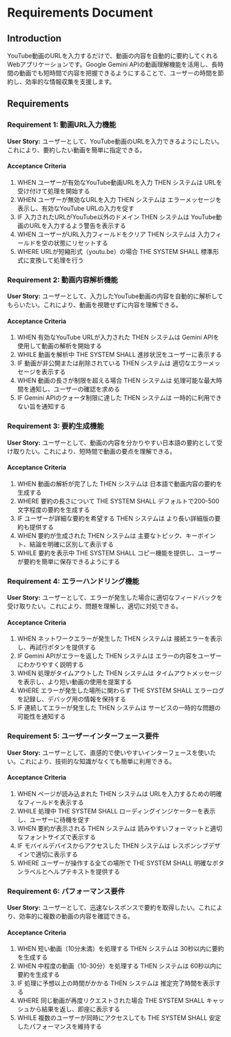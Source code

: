 # Requirements Document

## Introduction
YouTube動画のURLを入力するだけで、動画の内容を自動的に要約してくれるWebアプリケーションです。Google Gemini APIの動画理解機能を活用し、長時間の動画でも短時間で内容を把握できるようにすることで、ユーザーの時間を節約し、効率的な情報収集を支援します。

## Requirements

### Requirement 1: 動画URL入力機能
**User Story:** ユーザーとして、YouTube動画のURLを入力できるようにしたい。これにより、要約したい動画を簡単に指定できる。

#### Acceptance Criteria

1. WHEN ユーザーが有効なYouTube動画URLを入力 THEN システムは URLを受け付けて処理を開始する
2. WHEN ユーザーが無効なURLを入力 THEN システムは エラーメッセージを表示し、有効なYouTube URLの入力を促す
3. IF 入力されたURLがYouTube以外のドメイン THEN システムは YouTube動画のURLを入力するよう警告を表示する
4. WHEN ユーザーがURL入力フィールドをクリア THEN システムは 入力フィールドを空の状態にリセットする
5. WHERE URLが短縮形式（youtu.be）の場合 THE SYSTEM SHALL 標準形式に変換して処理を行う

### Requirement 2: 動画内容解析機能
**User Story:** ユーザーとして、入力したYouTube動画の内容を自動的に解析してもらいたい。これにより、動画を視聴せずに内容を理解できる。

#### Acceptance Criteria

1. WHEN 有効なYouTube URLが入力された THEN システムは Gemini APIを使用して動画の解析を開始する
2. WHILE 動画を解析中 THE SYSTEM SHALL 進捗状況をユーザーに表示する
3. IF 動画が非公開または削除されている THEN システムは 適切なエラーメッセージを表示する
4. WHEN 動画の長さが制限を超える場合 THEN システムは 処理可能な最大時間を通知し、ユーザーの確認を求める
5. IF Gemini APIのクォータ制限に達した THEN システムは 一時的に利用できない旨を通知する

### Requirement 3: 要約生成機能
**User Story:** ユーザーとして、動画の内容を分かりやすい日本語の要約として受け取りたい。これにより、短時間で動画の要点を理解できる。

#### Acceptance Criteria

1. WHEN 動画の解析が完了した THEN システムは 日本語で動画内容の要約を生成する
2. WHERE 要約の長さについて THE SYSTEM SHALL デフォルトで200-500文字程度の要約を生成する
3. IF ユーザーが詳細な要約を希望する THEN システムは より長い詳細版の要約も提供する
4. WHEN 要約が生成された THEN システムは 主要なトピック、キーポイント、結論を明確に区別して表示する
5. WHILE 要約を表示中 THE SYSTEM SHALL コピー機能を提供し、ユーザーが要約を簡単に保存できるようにする

### Requirement 4: エラーハンドリング機能
**User Story:** ユーザーとして、エラーが発生した場合に適切なフィードバックを受け取りたい。これにより、問題を理解し、適切に対処できる。

#### Acceptance Criteria

1. WHEN ネットワークエラーが発生した THEN システムは 接続エラーを表示し、再試行ボタンを提供する
2. IF Gemini APIがエラーを返した THEN システムは エラーの内容をユーザーにわかりやすく説明する
3. WHEN 処理がタイムアウトした THEN システムは タイムアウトメッセージを表示し、より短い動画の使用を提案する
4. WHERE エラーが発生した場所に関わらず THE SYSTEM SHALL エラーログを記録し、デバッグ用の情報を保持する
5. IF 連続してエラーが発生した THEN システムは サービスの一時的な問題の可能性を通知する

### Requirement 5: ユーザーインターフェース要件
**User Story:** ユーザーとして、直感的で使いやすいインターフェースを使いたい。これにより、技術的な知識がなくても簡単に利用できる。

#### Acceptance Criteria

1. WHEN ページが読み込まれた THEN システムは URLを入力するための明確なフィールドを表示する
2. WHILE 処理中 THE SYSTEM SHALL ローディングインジケーターを表示し、ユーザーに待機を促す
3. WHEN 要約が表示される THEN システムは 読みやすいフォーマットと適切なフォントサイズで表示する
4. IF モバイルデバイスからアクセスした THEN システムは レスポンシブデザインで適切に表示する
5. WHERE ユーザーが操作する全ての場所で THE SYSTEM SHALL 明確なボタンラベルとヘルプテキストを提供する

### Requirement 6: パフォーマンス要件
**User Story:** ユーザーとして、迅速なレスポンスで要約を取得したい。これにより、効率的に複数の動画の内容を確認できる。

#### Acceptance Criteria

1. WHEN 短い動画（10分未満）を処理する THEN システムは 30秒以内に要約を生成する
2. WHEN 中程度の動画（10-30分）を処理する THEN システムは 60秒以内に要約を生成する
3. IF 処理に予想以上の時間がかかる THEN システムは 推定完了時間を表示する
4. WHERE 同じ動画が再度リクエストされた場合 THE SYSTEM SHALL キャッシュから結果を返し、即座に表示する
5. WHILE 複数のユーザーが同時にアクセスしても THE SYSTEM SHALL 安定したパフォーマンスを維持する